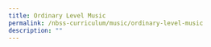 ```yaml
---
title: Ordinary Level Music
permalink: /nbss-curriculum/music/ordinary-level-music
description: ""
---
```

